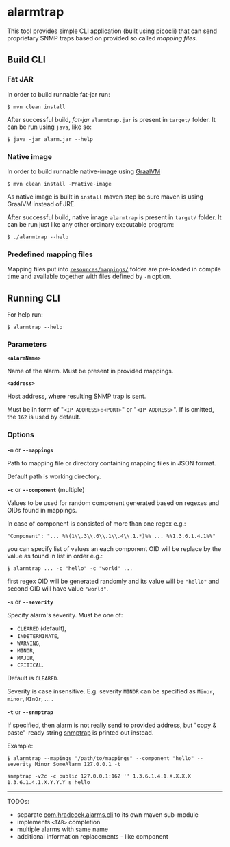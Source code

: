 # alarmtrap
This tool provides simple CLI application (built using [picocli](https://picocli.info/))
that can send proprietary SNMP traps based on provided so called *mapping files*.

## Build CLI

### Fat JAR
In order to build runnable fat-jar run:

```shell
$ mvn clean install
```

After successful build, *fat-jar* `alarmtrap.jar` is present in `target/` folder.
It can be run using `java`, like so:
```shell
$ java -jar alarm.jar --help
```

### Native image
In order to build runnable native-image using [GraalVM](https://www.graalvm.org/)

```shell
$ mvn clean install -Pnative-image
```

As native image is built in `install` maven step be sure maven is using GraalVM instead of JRE.

After successful build, native image `alarmtrap` is present in `target/` folder.
It can be run just like any other ordinary executable program:
```shell
$ ./alarmtrap --help
```

### Predefined mapping files
Mapping files put into [`resources/mappings/`](./src/main/resources/mappings/) folder are pre-loaded in
compile time and available together with files defined by `-m` option.

## Running CLI
For help run:
```shell
$ alarmtrap --help
```

### Parameters
**`<alarmName>`**

Name of the alarm. Must be present in provided mappings.

**`<address>`**

Host address, where resulting SNMP trap is sent.

Must be in form of "`<IP_ADDRESS>:<PORT>`" or "`<IP_ADDRESS>`". If is omitted, the `162` is used by default.

### Options
**`-m`** or **`--mappings`**

Path to  mapping file or directory containing mapping files in JSON format.

Default path is working directory.

**`-c`** or **`--component`** (multiple)

Values to be used for random component generated based on regexes and OIDs found in mappings.

In case of component is consisted of more than one regex e.g.:
```
"Component": "... %%(1\\.3\\.6\\.1\\.4\\.1.*)%% ... %%1.3.6.1.4.1%%"
```

you can specify list of values an each component OID will be replace by the value as found in list in order e.g.:
```
$ alarmtrap ... -c "hello" -c "world" ...
```
first regex OID will be generated randomly and its value will be `"hello"` and
second OID will have value `"world"`.

**`-s`** or **`--severity`**

Specify alarm's severity. Must be one of:

 - `CLEARED` (default),
 - `INDETERMINATE`,
 - `WARNING`,
 - `MINOR`,
 - `MAJOR`,
 - `CRITICAL`.

Default is `CLEARED`.

Severity is case insensitive. E.g. severity `MINOR` can be specified as `Minor`, `minor`, `MInOr`, ... .

**`-t`** or **`--snmptrap`**

If specified, then alarm is not really send to provided address, but "copy & paste"-ready string
[snmptrap](http://www.net-snmp.org/tutorial/tutorial-5/commands/snmptrap.html) is printed out instead.

Example:
```
$ alarmtrap --mapings "/path/to/mappings" --component "hello" --severity Minor SomeAlarm 127.0.0.1 -t

snmptrap -v2c -c public 127.0.0.1:162 '' 1.3.6.1.4.1.X.X.X.X 1.3.6.1.4.1.X.Y.Y.Y s hello
```

----

TODOs:

 - separate [com.hradecek.alarms.cli](./src/main/java/com/hradecek/alarms/cli) to its own maven sub-module
 - implements `<TAB>` completion
 - multiple alarms with same name
 - additional information replacements - like component

